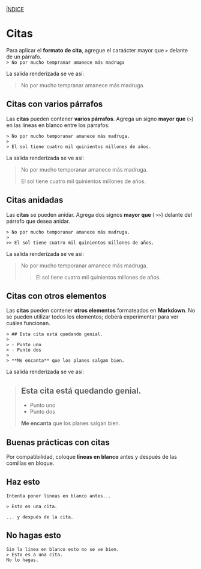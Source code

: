 [ÍNDICE](https://github.com/Zet0699/Guia_markdown/blob/Zet_main/README.md)


# **Citas**

Para aplicar el **formato de cita**, agregue el caraácter mayor que `>` delante de un párrafo.    
`> No por mucho tempranar amanece más madruga`

La salida renderizada se ve así:
> No por mucho tempranar amanece más madruga.

## **Citas con varios párrafos**

Las **citas** pueden contener **varios párrafos**. Agrega un signo **mayor que** (`>`) en las líneas en blanco entre los párrafos:

```
> No por mucho temporanar amanece más madruga.
>
> El sol tiene cuatro mil quinientos millones de años.
```

La salida renderizada se ve así:

> No por mucho temporanar amanece más madruga.
>
> El sol tiene cuatro mil quinientos millones de años.

## **Citas anidadas**
Las **citas** se pueden anidar. Agrega dos signos **mayor que** ( `>>`) delante del párrafo que desea anidar.

```
> No por mucho temporanar amanece más madruga.
>
>> El sol tiene cuatro mil quinientos millones de años.
```

La salida renderizada se ve así:

> No por mucho temporanar amanece más madruga.
>
>> El sol tiene cuatro mil quinientos millones de años.


## **Citas con otros elementos**

Las **citas** pueden contener **otros elementos** formateados en **Markdown**. 
No se pueden utilizar todos los elementos; deberá experimentar para ver cuáles funcionan.

```
> ## Esta cita está quedando genial.
> 
> - Punto uno
> - Punto dos
>
> **Me encanta** que los planes salgan bien.
```

La salida renderizada se ve así:

> ## Esta cita está quedando genial.
> 
> - Punto uno
> - Punto dos
>
> **Me encanta** que los planes salgan bien.


## **Buenas prácticas con citas**

Por compatibilidad, coloque **líneas en blanco** antes y después de las comillas en bloque.

## Haz esto
```
Intenta poner lineas en blanco antes...     
                                            
> Esto es una cita.                         
                                            
... y después de la cita.                                     
```
    
    
## No hagas esto

```
Sin la línea en blanco esto no se ve bien.
> Esto es a una cita.
No lo hagas.
```